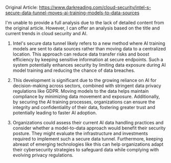 Original Article: https://www.darkreading.com/cloud-security/intel-s-secure-data-tunnel-moves-ai-training-models-to-data-sources

I'm unable to provide a full analysis due to the lack of detailed content from the original article. However, I can offer an analysis based on the title and current trends in cloud security and AI.

1) Intel's secure data tunnel likely refers to a new method where AI training models are sent to data sources rather than moving data to a centralized location. This approach can reduce data transfer risks and boost efficiency by keeping sensitive information at secure endpoints. Such a system potentially enhances security by limiting data exposure during AI model training and reducing the chance of data breaches.

2) This development is significant due to the growing reliance on AI for decision-making across sectors, combined with stringent data privacy regulations like GDPR. Moving models to the data helps maintain compliance by minimizing data movement and exposure. Additionally, by securing the AI training processes, organizations can ensure the integrity and confidentiality of their data, fostering greater trust and potentially leading to faster AI adoption.

3) Organizations could assess their current AI data handling practices and consider whether a model-to-data approach would benefit their security posture. They might evaluate the infrastructure and investments required to implement such a secure data tunnel. Furthermore, keeping abreast of emerging technologies like this can help organizations adapt their cybersecurity strategies to safeguard data while complying with evolving privacy regulations.